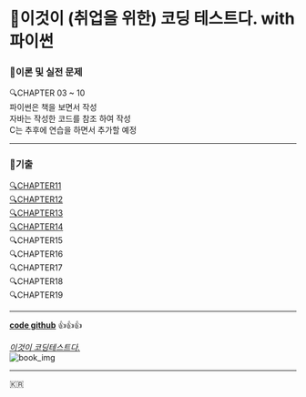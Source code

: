 # :book:이것이 (취업을 위한) 코딩 테스트다. with 파이썬

### :page_with_curl:이론 및 실전 문제

:mag:CHAPTER 03 ~ 10<br/>
파이썬은 책을 보면서 작성<br/>
자바는 작성한 코드를 참조 하여 작성<br/>
C는 추후에 연습을 하면서 추가할 예정

---

### :page_with_curl:기출

[:mag:CHAPTER11](/CHAPTER11/README.md "CHAPTER11의 문제 상황")<br/>
[:mag:CHAPTER12](/CHAPTER12/README.md "CHAPTER12의 문제 상황")<br/>
[:mag:CHAPTER13](/CHAPTER13/README.md "CHAPTER13의 문제 상황")<br/>
[:mag:CHAPTER14](/CHAPTER14/README.md "CHAPTER14의 문제 상황")<br/>
:mag:CHAPTER15<br/>
:mag:CHAPTER16<br/>
:mag:CHAPTER17<br/>
:mag:CHAPTER18<br/>
:mag:CHAPTER19<br/>

---

**[code github](https://github.com/ndb796/python-for-coding-test "나동빈님의 깃")**
:+1::+1::+1:

_[이것이 코딩테스트다.](https://www.hanbit.co.kr/store/books/look.php?p_code=B8945183661 "한빛미디어 페이지")_<br/>
![book_img](https://www.hanbit.co.kr/data/books/B8945183661_l.jpg "Book Cover")

---

:kr:
